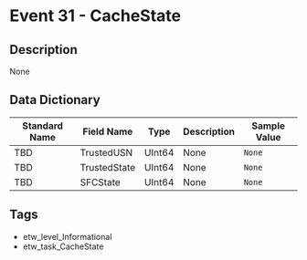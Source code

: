 # Event 31 - CacheState

## Description
None

## Data Dictionary
|Standard Name|Field Name|Type|Description|Sample Value|
|---|---|---|---|---|
|TBD|TrustedUSN|UInt64|None|`None`|
|TBD|TrustedState|UInt64|None|`None`|
|TBD|SFCState|UInt64|None|`None`|

## Tags
* etw_level_Informational
* etw_task_CacheState